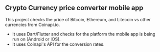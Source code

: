 ## Crypto Currency price converter mobile app

This project checks the price of Bitcoin, Ethereum, and Litecoin vs other currencies from Coinapi.io.
- It uses Dart/Flutter and checks for the platform the mobile app is being run on (Android or IOS).
- It uses Coinapi's API for the conversion rates. 
